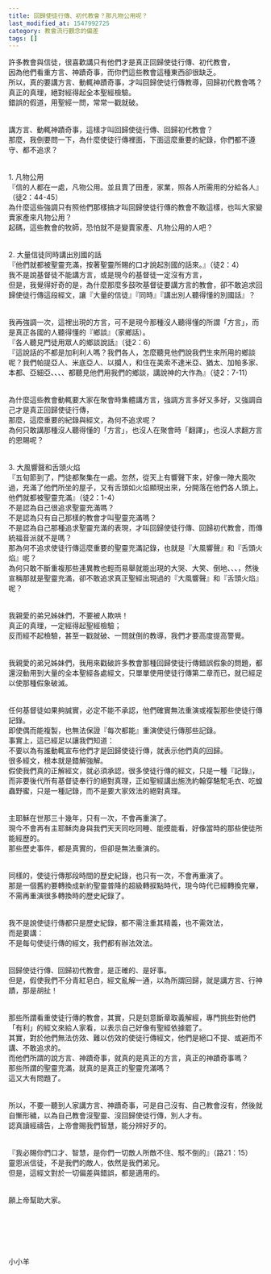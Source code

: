 ```yaml
---
title: 回歸使徒行傳、初代教會？那凡物公用呢？
last_modified_at: 1547992725
category: 教會流行觀念的偏差
tags: []
---
```


<p>許多教會與信徒，很喜歡講只有他們才是真正回歸使徒行傳、初代教會，<br/>因為他們看重方言、神蹟奇事，而你們這些教會這種東西卻很缺乏。<br/>所以，真的要講方言、動輒神蹟奇事，才叫回歸使徒行傳教導，回歸初代教會嗎？<br/><!--more-->真正的真理，絕對經得起全本聖經檢驗。<br/>錯誤的假道，用聖經一問，常常一戳就破。<br/><br/><br/>講方言、動輒神蹟奇事，這樣才叫回歸使徒行傳、回歸初代教會？<br/>那麼，我倒要問一下，為什麼使徒行傳裡面，下面這麼重要的紀錄，你們都不遵守、都不追求？<br/><br/><br/>1.	凡物公用<br/>『信的人都在一處，凡物公用。並且賣了田產，家業，照各人所需用的分給各人』（徒2：44-45）<br/>為什麼這些強調只有照他們那樣搞才叫回歸使徒行傳的教會不敢這樣，也叫大家變賣家產來凡物公用？<br/>起碼，這些教會的牧師，恐怕就不是變賣家產、凡物公用的人吧？<br/><br/><br/>2.	大量信徒同時講出別國的話<br/>『他們就都被聖靈充滿，按著聖靈所賜的口才說起別國的話來。』（徒2：4）<br/>我不是說基督徒不能講方言，或是現今的基督徒一定沒有方言，<br/>但是，我覺得好奇的是，為什麼那麼多鼓吹基督徒要講方言的教會，卻不敢追求回歸使徒行傳這段經文，讓『大量的信徒』『同時』『講出別人聽得懂的別國話』？<br/><br/><br/>我再強調一次，這裡出現的方言，可不是現今那種沒人聽得懂的所謂「方言」，而是真正各國的人聽得懂的『鄉談』（家鄉話）。<br/>『各人聽見門徒用眾人的鄉談說話』（徒2：6）<br/>『這說話的不都是加利利人嗎？我們各人，怎麼聽見他們說我們生來所用的鄉談呢？我們帕提亞人、米底亞人、以攔人，和住在美索不達米亞、猶太、加帕多家、本都、亞細亞、、、、都聽見他們用我們的鄉談，講說神的大作為』（徒2：7-11）<br/><br/><br/>為什麼這些教會動輒要大家在聚會時集體講方言，強調方言多好又多好，又強調自己才是真正回歸使徒行傳，<br/>那麼，這麼重要的紀錄與經文，為何不追求呢？<br/>為何只敢講那種沒人聽得懂的「方言」，也沒人在聚會時「翻譯」，也沒人求翻方言的恩賜呢？<br/><br/><br/>3.	大風響聲和舌頭火焰<br/>『五旬節到了，門徒都聚集在一處。忽然，從天上有響聲下來，好像一陣大風吹過，充滿了他們所坐的屋子，又有舌頭如火焰顯現出來，分開落在他們各人頭上。他們就都被聖靈充滿』（徒2：1-4）<br/>不是認為自己很追求聖靈充滿嗎？<br/>不是認為只有自己那樣的教會才叫聖靈充滿嗎？<br/>不是認為自己那種追求聖靈充滿的表現，才叫回歸使徒行傳、回歸初代教會，而傳統福音派就不是嗎？<br/>那為何不追求使徒行傳這麼重要的聖靈充滿記錄，也就是『大風響聲』和『舌頭火焰』呢？<br/>為何只敢不斷重複那些連異教也輕而易舉就能出現的大哭、大笑、倒地、、、，然後宣稱那就是聖靈充滿，卻不敢追求真正聖經出現過的『大風響聲』和『舌頭火焰』呢？<br/><br/><br/>我親愛的弟兄姊妹們，不要被人欺哄！<br/>真正的真理，一定經得起聖經檢驗；<br/>反而經不起檢驗，甚至一戳就破、一問就倒的教導，我們才要高度提高警覺。<br/><br/><br/>我親愛的弟兄姊妹們，我用來戳破許多教會那種回歸使徒行傳錯誤假象的問題，都還沒動用到大量的全本聖經各處經文，只單單使用使徒行傳第二章而已，就已經足以使那種假象破滅。<br/><br/><br/>任何基督徒如果夠誠實，必定不能不承認，他們確實無法重演或複製那些使徒行傳記錄。<br/>即使偶而能複製，也無法保證『每次都能』重演使徒行傳那些記錄。<br/>事實上，這已經足以讓我們知道：<br/>不要以為有誰動輒宣布他們才是回歸使徒行傳，就表示他們真的回歸。<br/>很多經文，根本就是錯解強解。<br/>假使我們真的正解經文，就必須承認，很多使徒行傳的經文，只是一種『記錄』，而非要後代所有基督徒奉行的絕對真理，正如聖經講出施洗約翰穿駱駝毛衣、吃蝗蟲野蜜，只是一種記錄，而不是要大家效法的絕對真理。<br/><br/><br/>主耶穌在世那三十幾年，只有一次，不會再重演了。<br/>現今不會再有主耶穌肉身與我們天天同吃同睡、能摸能看，好像當時的那些使徒所能經歷的。<br/>那些歷史事件，都是真實的，但卻是無法重演的。<br/><br/><br/>同樣的，使徒行傳那段時間的歷史紀錄，也只有一次，不會再重演了。<br/>那是一個舊約要轉換成新約聖靈普降的超級轉捩點時代，現今時代已經轉換完畢，不需再重演很多轉換時的歷史紀錄了。<br/><br/><br/>我不是說使徒行傳都只是歷史紀錄，都不需注重其精義，也不需效法，<br/>而是要講：<br/>不是每句使徒行傳的經文，我們都有辦法效法。<br/><br/><br/>回歸使徒行傳、回歸初代教會，是正確的、是好事。<br/>但是，假使我們不分青紅皂白，經文亂解一通，以為所謂回歸，就是講方言、行神蹟，那是胡扯！<br/><br/><br/>那些所謂看重使徒行傳的教會，其實，只是刻意斷章取義解經，專門挑些對他們「有利」的經文來給人家看，以表示自己好像有聖經依據罷了。<br/>其實，對於他們無法仿效、難以仿效的使徒行傳經文，他們是絕口不提、或避而不講、不敢追求的。<br/>而他們所謂的說方言、神蹟奇事，就真的是真正的方言，真正的神蹟奇事嗎？<br/>那些所謂的聖靈充滿，就真的是真正的聖靈充滿嗎？<br/>這又大有問題了。<br/><br/><br/>所以，不要一聽到人家講方言、神蹟奇事，可是自己沒有、自己教會沒有，然後就自慚形穢，以為自己教會沒聖靈、沒回歸使徒行傳，別人才有。<br/>認真讀經禱告，上帝會賜我們智慧，能分辨好歹的。<br/><br/><br/>『我必賜你們口才、智慧，是你們一切敵人所敵不住、駁不倒的』（路21：15）<br/>靈恩派信徒，不是我們的敵人，依然是我們弟兄。<br/>但是，這經文對於一切偏差與錯誤，都是適用的。<br/><br/><br/>願上帝幫助大家。<br/><br/><br/><br/><br/><br/><br/>小小羊<br/><br/>
</p>